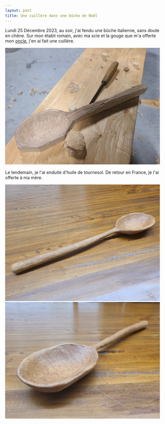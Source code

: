 ```yaml
---
layout: post
title: Une cuillère dans une bûche de Noël
---
```


Lundi 25 Décembre 2023, au soir, j'ai fendu une bûche italienne, sans
doute en chêne. Sur mon établi romain, avec ma scie et la gouge que
m'a offerte mon [oncle](https://www.sebastientouret.fr), j'en ai fait
une cuillère. 

![](/media/cuill-re-Ronan-images/AD9-pznoFESReenguKwTiXLvgUP1CxwlQhKMR0XmyASh7FmAtg7DsLGsOA4brccNwfQqqcPxsH9Tk1qbvV4_UqC1FvRgVuY3fQ%3Dw800-h800.jpg)

Le lendemain, je l'ai enduite d'huile de tournesol. De retour en
France, je l'ai offerte à ma mère.


![](/media/cuill-re-Ronan-images/AD9-pzlCm3wwRD0CAmqMv78_BkPcT-ghZSNp1dGCVdvzKzpqA10h0cKydR2OJT8iCj5bFfuT4q9oMM26X7z8E19aOF43LSXeuw%3Dw800-h800.jpg)
![](/media/cuill-re-Ronan-images/AD9-pznG-AOgSOiqXZYNK8b3IU_goc8ptUf-XLOjdf7PFFA4VTGfpXWloZ9iMCnlAzu-1AGe7ZP1lG06PlJg4Jr15exXxy-DLQ%3Dw800-h800.jpg)

